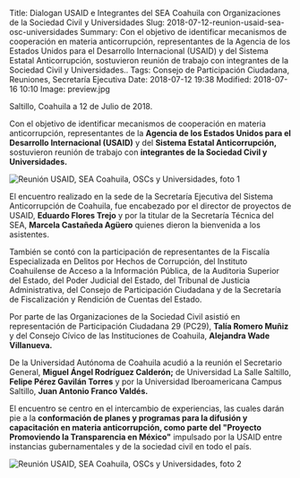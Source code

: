 Title: Dialogan USAID e Integrantes del SEA Coahuila con Organizaciones de la Sociedad Civil y Universidades
Slug: 2018-07-12-reunion-usaid-sea-osc-universidades
Summary: Con el objetivo de identificar mecanismos de cooperación en materia anticorrupción, representantes de la Agencia de los Estados Unidos para el Desarrollo Internacional (USAID) y del Sistema Estatal Anticorrupción, sostuvieron reunión de trabajo con integrantes de la Sociedad Civil y Universidades..
Tags: Consejo de Participación Ciudadana, Reuniones, Secretaría Ejecutiva
Date: 2018-07-12 19:38
Modified: 2018-07-16 10:10
Image: preview.jpg


Saltillo, Coahuila a 12 de Julio de 2018.

Con el objetivo de identificar mecanismos de cooperación en materia anticorrupción, representantes de la **Agencia de los Estados Unidos para el Desarrollo Internacional (USAID)** y del **Sistema Estatal Anticorrupción,** sostuvieron reunión de trabajo con **integrantes de la Sociedad Civil y Universidades.**

<img class="img-fluid" src="foto-1.jpg" alt="Reunión USAID, SEA Coahuila, OSCs y Universidades, foto 1">

El encuentro realizado en la sede de la Secretaría Ejecutiva del Sistema Anticorrupción de Coahuila, fue encabezado por el director de proyectos de USAID, **Eduardo Flores Trejo** y por la titular de la Secretaría Técnica del SEA, **Marcela Castañeda Agüero** quienes dieron la bienvenida a los asistentes.

También se contó con la participación de representantes de la Fiscalía Especializada en Delitos por Hechos de Corrupción, del Instituto Coahuilense de Acceso a la Información Pública, de la Auditoria Superior del Estado, del Poder Judicial del Estado, del Tribunal de Justicia Administrativa, del Consejo de Participación Ciudadana y de la Secretaría de Fiscalización y Rendición de Cuentas del Estado.

Por parte de las Organizaciones de la Sociedad Civil asistió en representación de Participación Ciudadana 29 (PC29), **Talía Romero Muñiz** y del Consejo Cívico de las Instituciones de Coahuila, **Alejandra Wade Villanueva.**

De la Universidad Autónoma de Coahuila acudió a la reunión el Secretario General, **Miguel Ángel Rodríguez Calderón;** de Universidad La Salle Saltillo, **Felipe Pérez Gavilán Torres** y por la Universidad Iberoamericana Campus Saltillo, **Juan Antonio Franco Valdés.**

El encuentro se centro en el intercambio de experiencias, las cuales darán pie a la **conformación de planes y programas para la difusión y capacitación en materia anticorrupción, como parte del "Proyecto Promoviendo la Transparencia en México"** impulsado por la USAID entre instancias gubernamentales y de la sociedad civil en todo el país.

<img class="img-fluid" src="foto-2.jpg" alt="Reunión USAID, SEA Coahuila, OSCs y Universidades, foto 2">
